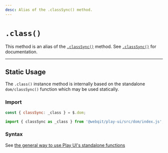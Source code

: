 ```yaml
---
desc: Alias of the .classSync() method.
---
```

# `.class()`

This method is an alias of the [`.classSync()`](../classsync) method. See [`.classSync()`](../classsync) for documentation.

------

## Static Usage

The `.class()` instance method is internally based on the standalone `dom/classSync()` function which may be used statically.

### Import

```js
const { classSync: _class } = $.dom;
```
```js
import { classSync as _class } from '@webqit/play-ui/src/dom/index.js';
```

### Syntax

See [the general way to use Play UI's standalone functions](../../../overview#use-as-descrete-utilities)
